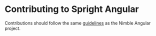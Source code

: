 # Contributing to Spright Angular

Contributions should follow the same [guidelines](/packages/angular-workspace/projects/ni/nimble-angular/CONTRIBUTING.md) as the Nimble Angular project.